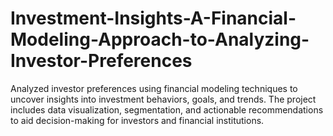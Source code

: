 # Investment-Insights-A-Financial-Modeling-Approach-to-Analyzing-Investor-Preferences
Analyzed investor preferences using financial modeling techniques to uncover insights into investment behaviors, goals, and trends. The project includes data visualization, segmentation, and actionable recommendations to aid decision-making for investors and financial institutions.
